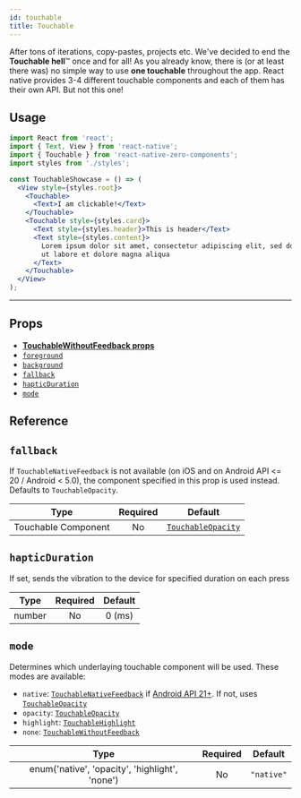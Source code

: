 ```yaml
---
id: touchable
title: Touchable
---
```

After tons of iterations, copy-pastes, projects etc. We've decided to end the **Touchable hell**™ once and for all! As you already know, there is (or at least there was) no simple way to use **one touchable** throughout the app. React native provides 3-4 different touchable components and each of them has their own API. But not this one!



## Usage


```jsx
import React from 'react';
import { Text, View } from 'react-native';
import { Touchable } from 'react-native-zero-components';
import styles from './styles';

const TouchableShowcase = () => (
  <View style={styles.root}>
    <Touchable>
      <Text>I am clickable!</Text>
    </Touchable>
    <Touchable style={styles.card}>
      <Text style={styles.header}>This is header</Text>
      <Text style={styles.content}>
        Lorem ipsum dolor sit amet, consectetur adipiscing elit, sed do eiusmod tempor incididunt
        ut labore et dolore magna aliqua
      </Text>
    </Touchable>
  </View>
);
```

---
## Props
* [**TouchableWithoutFeedback props**](https://facebook.github.io/react-native/docs/touchablewithoutfeedback#props)
* [`foreground`](#foreground)
* [`background`](#background)
* [`fallback`](#fallback)
* [`hapticDuration`](#hapticDuration)
* [`mode`](#mode)


## Reference

## `fallback`
If `TouchableNativeFeedback` is not available (on iOS and on Android API <= 20 / Android < 5.0), the component specified in this prop is used instead. Defaults to `TouchableOpacity`.

|         Type        | Required | Default                                                                             |
|:-------------------:|:--------:|:-------------------------------------------------------------------------------------:|
| Touchable Component |    No    | [`TouchableOpacity`](https://facebook.github.io/react-native/docs/touchableopacity) |

## `hapticDuration`
If set, sends the vibration to the device for specified duration on each press

|         Type        | Required | Default                                                                             |
|:-------------------:|:--------:|:-------------------------------------------------------------------------------------:|
| number |    No    | 0 (ms) |

## `mode`
Determines which underlaying touchable component will be used. These modes are available:
- `native`: [`TouchableNativeFeedback`](https://facebook.github.io/react-native/docs/touchablenativefeedback) if [Android API 21+](https://developer.android.com/about/versions/android-5.0). If not, uses [`TouchableOpacity`](https://facebook.github.io/react-native/docs/touchableopacity)
- `opacity`: [`TouchableOpacity`](https://facebook.github.io/react-native/docs/touchableopacity)
- `highlight`: [`TouchableHighlight`](https://facebook.github.io/react-native/docs/touchablehighlight)
- `none`: [`TouchableWithoutFeedback`](https://facebook.github.io/react-native/docs/touchablewithoutfeedback)

|         Type        | Required | Default                                                                             |
|:-------------------:|:--------:|:-------------------------------------------------------------------------------------:|
| enum('native', 'opacity', 'highlight', 'none') |    No    | `"native"` |
